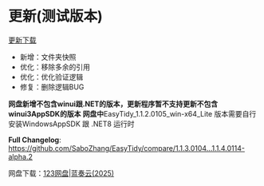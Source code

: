 
# 更新(测试版本)

[更新下载](https://github.com/SaboZhang/EasyTidy/releases)

- 新增：文件夹快照
- 优化：移除多余的引用
- 优化：优化验证逻辑
- 修复：删除逻辑BUG

**网盘新增不包含winui跟.NET的版本，更新程序暂不支持更新不包含winui3AppSDK的版本**
**网盘中**EasyTidy_1.1.2.0105_win-x64_Lite 版本需要自行安装WindowsAppSDK 跟 .NET8 运行时

**Full Changelog**: <https://github.com/SaboZhang/EasyTidy/compare/1.1.3.0104...1.1.4.0114-alpha.2>

网盘下载：[123网盘](https://www.123684.com/s/hbzgTd-fmmt)|[蓝奏云(2025)](https://wwoo.lanzouu.com/b02u2ne0eh)
